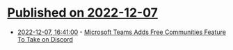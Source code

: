 # [Published on 2022-12-07](index.md)

* [2022-12-07, 16:41:00](https://tech.slashdot.org/story/22/12/07/1637214/microsoft-teams-adds-free-communities-feature-to-take-on-discord?utm_source=rss1.0mainlinkanon&utm_medium=feed) - [Microsoft Teams Adds Free Communities Feature To Take on Discord](https://tech.slashdot.org/story/22/12/07/1637214/microsoft-teams-adds-free-communities-feature-to-take-on-discord?utm_source=rss1.0mainlinkanon&utm_medium=feed)

